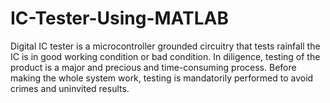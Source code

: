 # IC-Tester-Using-MATLAB
Digital IC tester is a microcontroller grounded circuitry that tests rainfall the IC is in good working condition or bad condition. In diligence, testing of the product is a major and precious and time-consuming process. Before making the whole system work, testing is mandatorily performed to avoid crimes and uninvited results.
